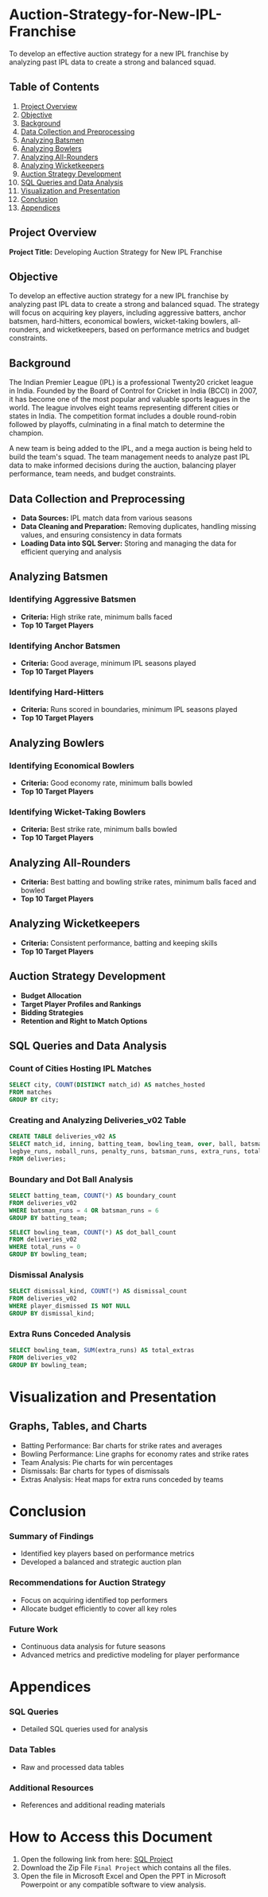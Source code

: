 # Auction-Strategy-for-New-IPL-Franchise
To develop an effective auction strategy for a new IPL franchise by analyzing past IPL data to create a strong and balanced squad. 

## Table of Contents

1. [Project Overview](#project-overview)
2. [Objective](#objective)
3. [Background](#background)
4. [Data Collection and Preprocessing](#data-collection-and-preprocessing)
5. [Analyzing Batsmen](#analyzing-batsmen)
6. [Analyzing Bowlers](#analyzing-bowlers)
7. [Analyzing All-Rounders](#analyzing-all-rounders)
8. [Analyzing Wicketkeepers](#analyzing-wicketkeepers)
9. [Auction Strategy Development](#auction-strategy-development)
10. [SQL Queries and Data Analysis](#sql-queries-and-data-analysis)
11. [Visualization and Presentation](#visualization-and-presentation)
12. [Conclusion](#conclusion)
13. [Appendices](#appendices)
    
## Project Overview

**Project Title:** Developing Auction Strategy for New IPL Franchise

## Objective

To develop an effective auction strategy for a new IPL franchise by analyzing past IPL data to create a strong and balanced squad. The strategy will focus on acquiring key players, including aggressive batters, anchor batsmen, hard-hitters, economical bowlers, wicket-taking bowlers, all-rounders, and wicketkeepers, based on performance metrics and budget constraints.

## Background

The Indian Premier League (IPL) is a professional Twenty20 cricket league in India. Founded by the Board of Control for Cricket in India (BCCI) in 2007, it has become one of the most popular and valuable sports leagues in the world. The league involves eight teams representing different cities or states in India. The competition format includes a double round-robin followed by playoffs, culminating in a final match to determine the champion.

A new team is being added to the IPL, and a mega auction is being held to build the team's squad. The team management needs to analyze past IPL data to make informed decisions during the auction, balancing player performance, team needs, and budget constraints.

## Data Collection and Preprocessing

- **Data Sources:** IPL match data from various seasons
- **Data Cleaning and Preparation:** Removing duplicates, handling missing values, and ensuring consistency in data formats
- **Loading Data into SQL Server:** Storing and managing the data for efficient querying and analysis

## Analyzing Batsmen

### Identifying Aggressive Batsmen

- **Criteria:** High strike rate, minimum balls faced
- **Top 10 Target Players**

### Identifying Anchor Batsmen

- **Criteria:** Good average, minimum IPL seasons played
- **Top 10 Target Players**

### Identifying Hard-Hitters

- **Criteria:** Runs scored in boundaries, minimum IPL seasons played
- **Top 10 Target Players**

## Analyzing Bowlers

### Identifying Economical Bowlers

- **Criteria:** Good economy rate, minimum balls bowled
- **Top 10 Target Players**

### Identifying Wicket-Taking Bowlers

- **Criteria:** Best strike rate, minimum balls bowled
- **Top 10 Target Players**

## Analyzing All-Rounders

- **Criteria:** Best batting and bowling strike rates, minimum balls faced and bowled
- **Top 10 Target Players**

## Analyzing Wicketkeepers

- **Criteria:** Consistent performance, batting and keeping skills
- **Top 10 Target Players**

## Auction Strategy Development

- **Budget Allocation**
- **Target Player Profiles and Rankings**
- **Bidding Strategies**
- **Retention and Right to Match Options**

## SQL Queries and Data Analysis

### Count of Cities Hosting IPL Matches

```sql
SELECT city, COUNT(DISTINCT match_id) AS matches_hosted
FROM matches
GROUP BY city;
```

### Creating and Analyzing Deliveries_v02 Table

```sql
CREATE TABLE deliveries_v02 AS
SELECT match_id, inning, batting_team, bowling_team, over, ball, batsman, bowler, wide_runs, bye_runs, 
legbye_runs, noball_runs, penalty_runs, batsman_runs, extra_runs, total_runs, player_dismissed, dismissal_kind, fielder
FROM deliveries;
```

### Boundary and Dot Ball Analysis

```sql
SELECT batting_team, COUNT(*) AS boundary_count
FROM deliveries_v02
WHERE batsman_runs = 4 OR batsman_runs = 6
GROUP BY batting_team;

SELECT bowling_team, COUNT(*) AS dot_ball_count
FROM deliveries_v02
WHERE total_runs = 0
GROUP BY bowling_team;
```

### Dismissal Analysis

```sql
SELECT dismissal_kind, COUNT(*) AS dismissal_count
FROM deliveries_v02
WHERE player_dismissed IS NOT NULL
GROUP BY dismissal_kind;
```

### Extra Runs Conceded Analysis

```sql
SELECT bowling_team, SUM(extra_runs) AS total_extras
FROM deliveries_v02
GROUP BY bowling_team;
```

# Visualization and Presentation

## Graphs, Tables, and Charts

- Batting Performance: Bar charts for strike rates and averages
- Bowling Performance: Line graphs for economy rates and strike rates
- Team Analysis: Pie charts for win percentages
- Dismissals: Bar charts for types of dismissals
- Extras Analysis: Heat maps for extra runs conceded by teams

# Conclusion

### Summary of Findings

- Identified key players based on performance metrics
- Developed a balanced and strategic auction plan

### Recommendations for Auction Strategy

- Focus on acquiring identified top performers
- Allocate budget efficiently to cover all key roles

### Future Work

- Continuous data analysis for future seasons
- Advanced metrics and predictive modeling for player performance

# Appendices

### SQL Queries

- Detailed SQL queries used for analysis

### Data Tables

- Raw and processed data tables

### Additional Resources

- References and additional reading materials

# How to Access this Document 

1. Open the following link from here: [SQL Project](https://trainings.internshala.com/uploads/sql-ds-pgc/uploads/projects/v_1/3839755/65bf8bc354313.rar)
2. Download the Zip File `Final Project` which contains all the files.
3. Open the file in Microsoft Excel and Open the PPT in Microsoft Powerpoint or any compatible software to view analysis.





























